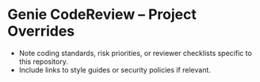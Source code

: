 # Genie CodeReview – Project Overrides
- Note coding standards, risk priorities, or reviewer checklists specific to this repository.
- Include links to style guides or security policies if relevant.
